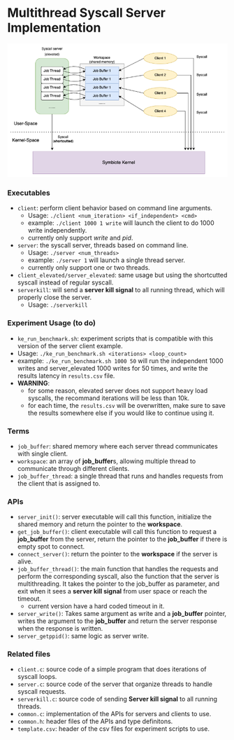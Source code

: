 # Multithread Syscall Server Implementation

<img src="mt_server_diagram.png">

### Executables
- `client`: perform client behavior based on command line arguments. 
     - Usage: `./client <num_iteration> <if_independent> <cmd>`
     - example: `./client 1000 1 write` will launch the client to do 1000 write independently. 
     - currently only support *write* and *pid*.
- `server`: the syscall server, threads based on command line.
    - Usage: `./server <num_threads>`
    - example: `./server 1` will launch a single thread server.
    - currently only support one or two threads.
- `client_elevated/server_elevated`: same usage but using the shortcutted syscall instead of regular syscall.
- `serverkill`: will send a **server kill signal** to all running thread, which will properly close the server.
    - Usage: `./serverkill`

### Experiment Usage (to do)
- `ke_run_benchmark.sh`: experiment scripts that is compatible with this version of the server client example.
- Usage: `./ke_run_benchmark.sh <iterations> <loop_count>`
- example: `./ke_run_benchmark.sh 1000 50` will run the independent 1000 writes and server_elevated 1000 writes for 50 times, and write the results latency in `results.csv` file.
- **WARNING**: 
    - for some reason, elevated server does not support heavy load syscalls, the recommand iterations will be less than 10k. 
    - for each time, the `results.csv` will be overwritten, make sure to save the results somewhere else if you would like to continue using it.

### Terms
- `job_buffer`: shared memory where each server thread communicates with single client.
- `workspace`: an array of **job_buffer**s, allowing multiple thread to communicate through different clients.
- `job_buffer_thread`: a single thread that runs and handles requests from the client that is assigned to.

### APIs
- `server_init()`: server executable will call this function, initialize the shared memory and return the pointer to the **workspace**.
- `get_job_buffer()`: client executable will call this function to request a **job_buffer** from the server, return the pointer to the **job_buffer** if there is empty spot to connect.
- `connect_server()`: return the pointer to the **workspace** if the server is alive.
- `job_buffer_thread()`: the main function that handles the requests and perform the corresponding syscall, also the function that the server is multithreading. It takes the pointer to the job_buffer as parameter, and exit when it sees a **server kill signal** from user space or reach the timeout. 
    - current version have a hard coded timeout in it. 
- `server_write()`: Takes same argument as write and a **job_buffer** pointer, writes the argument to the **job_buffer** and return the server response when the response is written.
- `server_getppid()`: same logic as server write. 

### Related files
- `client.c`: source code of a simple program that does iterations of syscall loops.
- `server.c`: source code of the server that organize threads to handle syscall requests.
- `serverkill.c`: source code of sending **Server kill signal** to all running threads.
- `common.c`: implementation of the APIs for servers and clients to use.
- `common.h`: header files of the APIs and type definitons.
- `template.csv`: header of the csv files for experiment scripts to use.